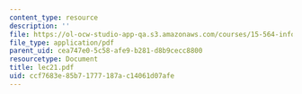 ```yaml
---
content_type: resource
description: ''
file: https://ol-ocw-studio-app-qa.s3.amazonaws.com/courses/15-564-information-technology-i-spring-2003/ccf7683e85b71777187ac14061d07afe_lec21.pdf
file_type: application/pdf
parent_uid: cea747e0-5c58-afe9-b281-d8b9cecc8800
resourcetype: Document
title: lec21.pdf
uid: ccf7683e-85b7-1777-187a-c14061d07afe
---
```

